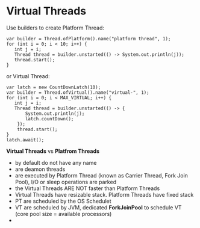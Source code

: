 # Virtual Threads

Use builders to create Platform Thread:
```
var builder = Thread.ofPlatform().name("platform thread", 1);
for (int i = 0; i < 10; i++) {
   int j = i;
   Thread thread = builder.unstarted(() -> System.out.println(j));
   thread.start();
}
```

or Virtual Thread:
```
var latch = new CountDownLatch(10);
var builder = Thread.ofVirtual().name("virtual-", 1);
for (int i = 0; i < MAX_VIRTUAL; i++) {
   int j = i;
   Thread thread = builder.unstarted(() -> {
	   System.out.println(j);
	   latch.countDown();
	});
	thread.start();
}	
latch.await();
```

**Virtual Threads** vs **Platfrom Threads**
- by default do not have any name
- are deamon threads 
- are executed by Platform Thread (known as Carrier Thread, Fork Join Pool), I/O or sleep operations are parked
- the Virtual Threads ARE NOT faster than Platform Threads
- Virtual Threads have resizable stack. Platform Threads have fixed stack
- PT are scheduled by the OS Schedulet
- VT are scheduled by JVM, dedicated **ForkJoinPool** to schedule VT (core pool size = available processors)
- 
